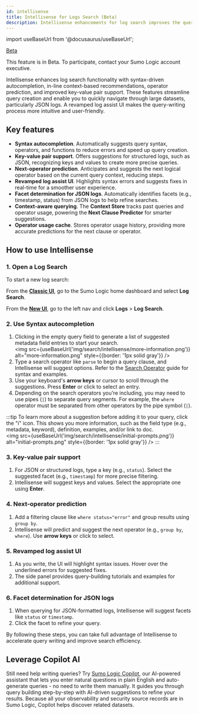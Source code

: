 ```yaml
---
id: intellisense
title: Intellisense for Logs Search (Beta)
description: Intellisense enhancements for log search improves the querying experience for both novice and advanced users with query autocompletion, operator prediction, and improved key-value pair support.
---
```


<head>
  <meta name="robots" content="noindex" />
</head>

import useBaseUrl from '@docusaurus/useBaseUrl';

<p> <a href="/docs/beta"><span className="beta">Beta</span></a> </p>

This feature is in Beta. To participate, contact your Sumo Logic account executive.

Intellisense enhances log search functionality with syntax-driven autocompletion, in-line context-based recommendations, operator prediction, and improved key-value pair support. These features streamline query creation and enable you to quickly navigate through large datasets, particularly JSON logs. A revamped log assist UI makes the query-writing process more intuitive and user-friendly.

## Key features

* **Syntax autocompletion**. Automatically suggests query syntax, operators, and functions to reduce errors and speed up query creation.
* **Key-value pair support**. Offers suggestions for structured logs, such as JSON, recognizing keys and values to create more precise queries.
* **Next-operator prediction**. Anticipates and suggests the next logical operator based on the current query context, reducing steps.
* **Revamped log assist UI**. Highlights syntax errors and suggests fixes in real-time for a smoother user experience.
* **Facet determination for JSON logs**. Automatically identifies facets (e.g., timestamp, status) from JSON logs to help refine searches.
* **Context-aware querying**. The **Context Store** tracks past queries and operator usage, powering the **Next Clause Predictor** for smarter suggestions.
* **Operator usage cache**. Stores operator usage history, providing more accurate predictions for the next clause or operator.


## How to use Intellisense

### 1. Open a Log Search

To start a new log search:

From the [**Classic UI**](/docs/get-started/sumo-logic-ui-classic), go to the Sumo Logic home dashboard and select **Log Search**.

From the [**New UI**](/docs/get-started/sumo-logic-ui), go to the left nav and click **Logs** > **Log Search**.  

### 2. Use Syntax autocompletion

1. Clicking in the empty query field to generate a list of suggested metadata field entries to start your search.<br/><img src={useBaseUrl('img/search/intellisense/more-information.png')} alt="more-information.png" style={{border: '1px solid gray'}} />
1. Type a search operator like `parse` to begin a query clause, and Intellisense will suggest options. Refer to the [Search Operator](/docs/search/search-query-language/search-operators) guide for syntax and examples.
1. Use your keyboard's **arrow keys** or cursor to scroll through the suggestions. Press **Enter** or click to select an entry.
1. Depending on the search operators you're including, you may need to use pipes (`|`) to separate query segments. For example, the `where` operator must be separated from other operators by the pipe symbol (`|`).

:::tip
To learn more about a suggestion before adding it to your query, click the "i" icon. This shows you more information, such as the field type (e.g., metadata, keyword), definition, examples, and/or link to doc.<br/><img src={useBaseUrl('img/search/intellisense/initial-prompts.png')} alt="initial-prompts.png" style={{border: '1px solid gray'}} />
:::

### 3. Key-value pair support

1. For JSON or structured logs, type a key (e.g., `status`). Select the suggested facet (e.g., `timestamp`) for more precise filtering.
1. Intellisense will suggest keys and values. Select the appropriate one using **Enter**.

### 4. Next-operator prediction

1. Add a filtering clause like `where status="error"` and group results using `group by`.
1. Intellisense will predict and suggest the next operator (e.g., `group by`, `where`). Use **arrow keys** or click to select.

### 5. Revamped log assist UI

1. As you write, the UI will highlight syntax issues. Hover over the underlined errors for suggested fixes.
1. The side panel provides query-building tutorials and examples for additional support.

### 6. Facet determination for JSON logs

1. When querying for JSON-formatted logs, Intellisense will suggest facets like `status` or `timestamp`.
1. Click the facet to refine your query.

By following these steps, you can take full advantage of Intellisense to accelerate query writing and improve search efficiency.


## Leverage Copilot AI

Still need help writing queries? Try [Sumo Logic Copilot](/docs/search/copilot), our AI-powered assistant that lets you enter natural questions in plain English and auto-generate queries - no need to write them manually. It guides you through query building step-by-step with AI-driven suggestions to refine your results. Because all your observability and security source records are in Sumo Logic, Copilot helps discover related datasets.
